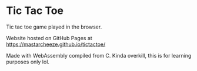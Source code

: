 # Tic Tac Toe

Tic tac toe game played in the browser.

Website hosted on GitHub Pages at https://mastarcheeze.github.io/tictactoe/

Made with WebAssembly compiled from C. Kinda overkill, this is for learning purposes only lol.

